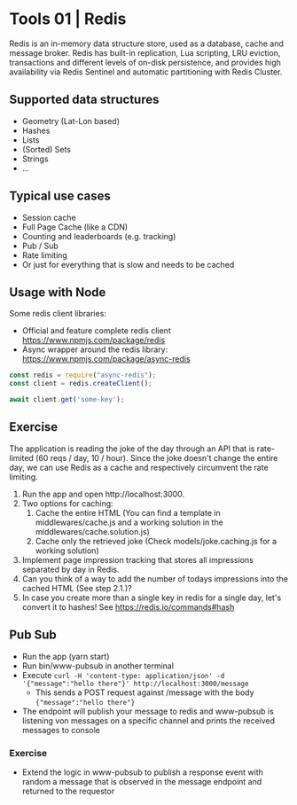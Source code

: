 # Tools 01 | Redis

Redis is an in-memory data structure store, used as a database, cache and message broker.
Redis has built-in replication, Lua scripting, LRU eviction, transactions and different 
levels of on-disk persistence, and provides high availability via Redis Sentinel and 
automatic partitioning with Redis Cluster.

## Supported data structures

- Geometry (Lat-Lon based)
- Hashes
- Lists
- (Sorted) Sets
- Strings
- …

## Typical use cases

- Session cache
- Full Page Cache (like a CDN)
- Counting and leaderboards (e.g. tracking)
- Pub / Sub
- Rate limiting
- Or just for everything that is slow and needs to be cached

## Usage with Node

Some redis client libraries:

- Official and feature complete redis client https://www.npmjs.com/package/redis
- Async wrapper around the redis library: https://www.npmjs.com/package/async-redis


```js
const redis = require("async-redis");
const client = redis.createClient();

await client.get('some-key');
```

## Exercise

The application is reading the joke of the day through an API that is rate-limited (60 reqs / day, 10 / hour). Since the joke doesn't change the entire day, we can use Redis as a cache and respectively circumvent the rate limiting.

1. Run the app and open http://localhost:3000.
2. Two options for caching:
    1. Cache the entire HTML (You can find a template in middlewares/cache.js and a working solution in the middlewares/cache.solution.js)
    2. Cache only the retrieved joke (Check models/joke.caching.js for a working solution)
3. Implement page impression tracking that stores all impressions separated by day in Redis.
4. Can you think of a way to add the number of todays impressions into the cached HTML (See step 2.1.)? 
5. In case you create more than a single key in redis for a single day, let's convert it to hashes! See https://redis.io/commands#hash

## Pub Sub

- Run the app (yarn start)
- Run bin/www-pubsub in another terminal
- Execute `curl -H 'content-type: application/json' -d '{"message":"hello there"}' http://localhost:3000/message` 
    - This sends a POST request against /message with the body `{"message":"hello there"}`
- The endpoint will publish your message to redis and www-pubsub is listening von messages on a specific channel and prints the received messages to console

### Exercise

- Extend the logic in www-pubsub to publish a response event with random a message that is observed in the message endpoint and returned to the requestor

